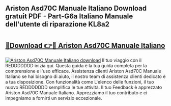 ## Ariston Asd70C Manuale Italiano Download gratuit PDF - Part-G6a Italiano Manuale dell'utente di riparazione KL8a2

# <h2><a href="http://df9z3i.blite.top/?on=Ariston+Asd70C+Manuale+Italiano">🔗Download 👉🔴 Ariston Asd70C Manuale Italiano</a></h2>

[![Ariston Asd70C Manuale Italiano download](https://i.imgur.com/lujVjoI.png)](http://df9z3i.blite.top/?on=Ariston+Asd70C+Manuale+Italiano)
Il tuo viaggio con il REDDDDDDD inizia qui. Questa guida è la tua guida completa per la comprensione e l'uso efficace. Assistenza clienti Ariston Asd70C Manuale Italiano se hai bisogno di aiuto, il nostro team di assistenza clienti dedicato è a tua disposizione. Con funzionalità come L'elenco delle funzioni, il tuo nuovo REDDDDDDD semplifica le tue attività. Il tuo Feedback è apprezzato Ariston Asd70C Manuale Italiano. Apprezziamo il tuo contributo e ci impegniamo a fornirti un servizio eccezionale.
